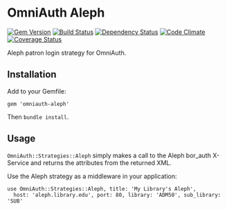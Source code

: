 # OmniAuth Aleph
[![Gem Version](https://badge.fury.io/rb/omniauth-aleph.png)](http://badge.fury.io/rb/omniauth-aleph)
[![Build Status](https://api.travis-ci.org/scotdalton/omniauth-aleph.png?branch=master)](https://travis-ci.org/scotdalton/omniauth-aleph)
[![Dependency Status](https://gemnasium.com/scotdalton/omniauth-aleph.png)](https://gemnasium.com/scotdalton/omniauth-aleph)
[![Code Climate](https://codeclimate.com/github/scotdalton/omniauth-aleph.png)](https://codeclimate.com/github/scotdalton/omniauth-aleph)
[![Coverage Status](https://coveralls.io/repos/scotdalton/omniauth-aleph/badge.png?branch=master)](https://coveralls.io/r/scotdalton/omniauth-aleph)

Aleph patron login strategy for OmniAuth.

## Installation
Add to your Gemfile:

    gem 'omniauth-aleph'

Then `bundle install`.

## Usage
`OmniAuth::Strategies::Aleph` simply makes a call to the Aleph bor_auth X-Service and
returns the attributes from the returned XML.

Use the Aleph strategy as a middleware in your application:

    use OmniAuth::Strategies::Aleph, title: 'My Library's Aleph', 
      host: 'aleph.library.edu', port: 80, library: 'ADM50', sub_library: 'SUB'


